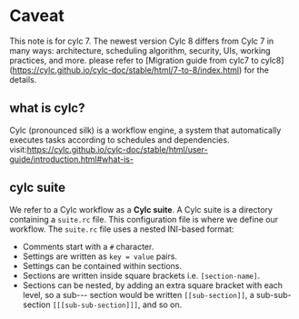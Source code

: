 # Caveat
This note is for cylc 7. The newest version Cylc 8 differs from Cylc 7 in many ways: architecture, scheduling algorithm, security, UIs, working practices, and more. please refer to [Migration guide from cylc7 to cylc8] (https://cylc.github.io/cylc-doc/stable/html/7-to-8/index.html) for the details.
## what is cylc?  
Cylc (pronounced silk) is a workflow engine, a system that automatically executes tasks according to schedules and dependencies.
visit:https://cylc.github.io/cylc-doc/stable/html/user-guide/introduction.html#what-is-
## cylc suite
We refer to a Cylc workflow as a **Cylc suite**. A Cylc suite is a directory containing a `suite.rc` file. This configuration file is where we define our workflow. The `suite.rc` file uses a nested INI-based format:
- Comments start with a `#` character.
- Settings are written as `key = value` pairs.
- Settings can be contained within sections.
- Sections are written inside square brackets i.e. `[section-name]`.
- Sections can be nested, by adding an extra square bracket with each level, so a sub--- section would be written `[[sub-section]]`, a sub-sub-section `[[[sub-sub-section]]]`, and so on.
